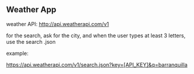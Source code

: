 ## Weather App

weather API: http://api.weatherapi.com/v1

for the search, ask for the city, and when the user types at least 3 letters, use the search .json

example:

https://api.weatherapi.com/v1/search.json?key=[API_KEY]&q=barranquilla
